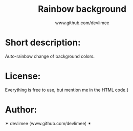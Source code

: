 <!DOCTYPE html>
<html>
<link rel="shortcut icon" href="images/github.png"/>
<meta http-equiv="Content-Type" content="text/html; charset=utf-8" />
<meta name="viewport" content="width=device-width, initial-scale=1, maximum-scale=1">
<link rel="stylesheet" type="text/css" href="css/style.css">
<link rel="stylesheet" type="text/css" href="css/rainbowbg.css">

<center><h1>Rainbow background</h1>
<p>www.github.com/devlimee</p></center>

<h1>Short description:</h1>
<p>Auto-rainbow change of background colors.</p>

<h1>License:</h1>
<p>Everything is free to use, but mention me in the HTML code.(</p>

<h1>Author:</h1>
<p>✶ devlimee (www.github.com/devlimee) ✶</p>

</body>
</html>
